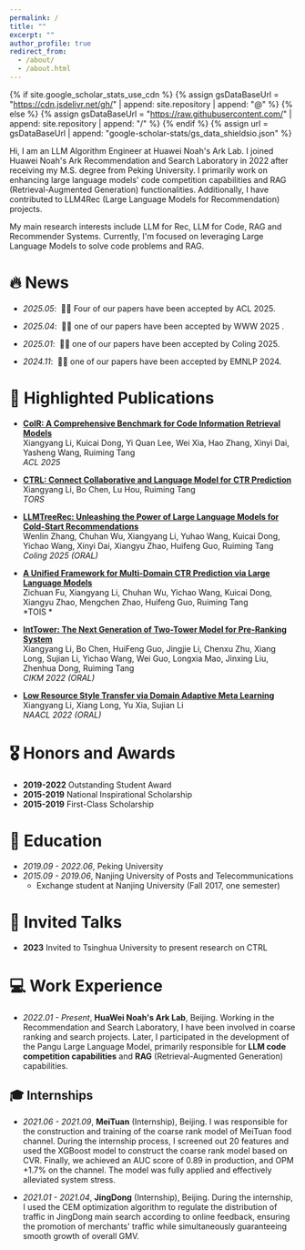 ```yaml
---
permalink: /
title: ""
excerpt: ""
author_profile: true
redirect_from: 
  - /about/
  - /about.html
---
```


{% if site.google_scholar_stats_use_cdn %}
{% assign gsDataBaseUrl = "https://cdn.jsdelivr.net/gh/" | append: site.repository | append: "@" %}
{% else %}
{% assign gsDataBaseUrl = "https://raw.githubusercontent.com/" | append: site.repository | append: "/" %}
{% endif %}
{% assign url = gsDataBaseUrl | append: "google-scholar-stats/gs_data_shieldsio.json" %}

<span class='anchor' id='about-me'></span>

Hi, I am an LLM Algorithm Engineer at Huawei Noah's Ark Lab. I joined Huawei Noah's Ark Recommendation and Search Laboratory in 2022 after receiving my M.S. degree from Peking University. I primarily work on enhancing large language models' code competition capabilities and RAG (Retrieval-Augmented Generation) functionalities. Additionally, I have contributed to LLM4Rec (Large Language Models for Recommendation) projects.

My main research interests include LLM for Rec, LLM for Code, RAG and Recommender Systems.  Currently, I'm focused on leveraging Large Language Models to solve code problems and RAG.


# 🔥 News
- *2025.05*: &nbsp;🎉🎉 Four of our papers have been accepted by ACL 2025.

- *2025.04*: &nbsp;🎉🎉 one of our papers have been accepted by WWW 2025 .

- *2025.01*: &nbsp;🎉🎉 one of our papers have been accepted by Coling 2025.
 
- *2024.11*: &nbsp;🎉🎉 one of our papers have been accepted by EMNLP 2024. 


# 📝 Highlighted Publications 

- **[CoIR: A Comprehensive Benchmark for Code Information Retrieval Models](https://arxiv.org/abs/2407.02883)**  
  Xiangyang Li, Kuicai Dong, Yi Quan Lee, Wei Xia, Hao Zhang, Xinyi Dai, Yasheng Wang, Ruiming Tang  
  *ACL 2025*

- **[CTRL: Connect Collaborative and Language Model for CTR Prediction](https://dl.acm.org/doi/abs/10.1145/3713080)**  
  Xiangyang Li, Bo Chen, Lu Hou, Ruiming Tang  
  *TORS*

- **[LLMTreeRec: Unleashing the Power of Large Language Models for Cold-Start Recommendations](https://arxiv.org/abs/2404.00702)**  
  Wenlin Zhang, Chuhan Wu, Xiangyang Li, Yuhao Wang, Kuicai Dong, Yichao Wang, Xinyi Dai, Xiangyu Zhao, Huifeng Guo, Ruiming Tang  
  *Coling 2025 (ORAL)*

- **[A Unified Framework for Multi-Domain CTR Prediction via Large Language Models](https://dl.acm.org/doi/abs/10.1145/3698878)**  
  Zichuan Fu, Xiangyang Li, Chuhan Wu, Yichao Wang, Kuicai Dong, Xiangyu Zhao, Mengchen Zhao, Huifeng Guo, Ruiming Tang  
  *TOIS *

- **[IntTower: The Next Generation of Two-Tower Model for Pre-Ranking System](https://arxiv.org/abs/2210.09890)**  
  Xiangyang Li, Bo Chen, HuiFeng Guo, Jingjie Li, Chenxu Zhu, Xiang Long, Sujian Li, Yichao Wang, Wei Guo, Longxia Mao, Jinxing Liu, Zhenhua Dong, Ruiming Tang  
  *CIKM 2022 (ORAL)*

- **[Low Resource Style Transfer via Domain Adaptive Meta Learning](https://arxiv.org/abs/2205.12475)**  
  Xiangyang Li, Xiang Long, Yu Xia, Sujian Li  
  *NAACL 2022 (ORAL)*




# 🎖 Honors and Awards 
- **2019-2022** Outstanding Student Award
- **2015-2019** National Inspirational Scholarship
- **2015-2019** First-Class Scholarship

# 📖 Education
- *2019.09 - 2022.06*, Peking University
- *2015.09 - 2019.06*, Nanjing University of Posts and Telecommunications
  - Exchange student at Nanjing University (Fall 2017, one semester)


# 💬 Invited Talks
- **2023** Invited to Tsinghua University to present research on CTRL

# 💻 Work Experience
- *2022.01 - Present*, **HuaWei Noah's Ark Lab**, Beijing.
  Working in the Recommendation and Search Laboratory, I have been involved in coarse ranking and search projects. Later, I participated in the development of the Pangu Large Language Model, primarily responsible for **LLM code competition capabilities** and **RAG** (Retrieval-Augmented Generation) capabilities.

## 🎓 Internships
- *2021.06 - 2021.09*, **MeiTuan** (Internship), Beijing.
  I was responsible for the construction and training of the coarse rank model of MeiTuan food channel. During the internship process, I screened out 20 features and used the XGBoost model to construct the coarse rank model based on CVR. Finally, we achieved an AUC score of 0.89 in production, and OPM +1.7% on the channel. The model was fully applied and effectively alleviated system stress.

- *2021.01 - 2021.04*, **JingDong** (Internship), Beijing.
  During the internship, I used the CEM optimization algorithm to regulate the distribution of traffic in JingDong main search according to online feedback, ensuring the promotion of merchants' traffic while simultaneously guaranteeing smooth growth of overall GMV.

